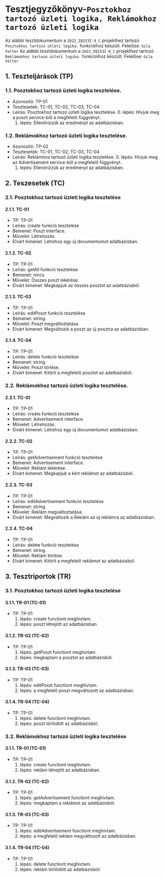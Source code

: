 # Tesztjegyzőkönyv-`Posztokhoz tartozó üzleti logika, Reklámokhoz tartozó üzleti logika`

Az alábbi tesztdokumentum a `2022_IB153I-9_C` projekthez tartozó `Posztokhoz tartozó ütleti logika.` funkcióihoz készült. Felelőse: `Gila Valter`
Az alábbi tesztdokumentum a `2022_IB153I-9_C` projekthez tartozó `Reklámokhoz tartozó üzleti logika.` funkcióihoz készült. Felelőse: `Gila Valter`

## 1. Teszteljárások (TP)

### 1.1. Posztokhoz tartozó üzleti logika tesztelése.
- Azonosító: TP-01
- Tesztesetek: TC-01, TC-02, TC-03, TC-04
- Leírás: Posztokhoz tartozó üzleti logika tesztelése.
    0. lépés: Hivjuk meg a poszt service-ből a megfelelő függvényt.
    1. lépés: Ellenőrizzük az eredményt az adatbázisban.

### 1.2. Reklámokhoz tartozó üzleti logika tesztelése.
- Azonosító: TP-02
- Tesztesetek: TC-01, TC-02, TC-03, TC-04
- Leírás: Reklámhoz tartozó üzleti logika tesztelése.
    0. lépés: Hivjuk meg az Advertisement service-ből a megfelelő függvényt.
    1. lépés: Ellenőrizzük az eredményt az adatbázisban.


## 2. Teszesetek (TC)

### 2.1. Posztokhoz tartozó üzleti logika tesztelése

#### 2.1.1. TC-01
- TP: TP-01
- Leírás: create funkció tesztelése
- Bemenet: Poszt interface.
- Művelet: Létrehozás.
- Elvárt kimenet: Létrehoz egy új documentumot adatbázisban.

#### 2.1.2. TC-02
- TP: TP-01
- Leírás: getAll funkció tesztelése
- Bemenet: nincs
- Művelet: Összes poszt lekérése.
- Elvárt kimenet: Megkapjuk az összes posztot az adatbázisból.

#### 2.1.3. TC-03
- TP: TP-01
- Leírás: editPoszt funkció tesztelése
- Bemenet: string.
- Művelet: Poszt megváltoztatása.
- Elvárt kimenet: Megváltozik a poszt az új posztra az adatbázisban.

#### 2.1.4. TC-04
- TP: TP-01
- Leírás: delete funkció tesztelése
- Bemenet: string.
- Művelet: Poszt törlése.
- Elvárt kimenet: Kitörli a megfelelő posztot az adatbázisból.

### 2.2. Reklámokhoz tartozó üzleti logika tesztelése.

#### 2.2.1. TC-01
- TP: TP-01
- Leírás: create funkció tesztelése
- Bemenet: Advertisement interface.
- Művelet: Létrehozás.
- Elvárt kimenet: Létrehoz egy új documentumot adatbázisban.

#### 2.2.2. TC-02
- TP: TP-01
- Leírás: getAdvertisement funkció tesztelése
- Bemenet: Advertisement interface.
- Művelet: Reklám lekérése.
- Elvárt kimenet: Megkapjuk a kért reklámot az adatbázisból.

#### 2.2.3. TC-03
- TP: TP-01
- Leírás: editAdvertisement funkció tesztelése
- Bemenet: string.
- Művelet: Reklám megváltoztatása.
- Elvárt kimenet: Megváltozik a Reklám az új reklámra az adatbázisban.

#### 2.2.4. TC-04
- TP: TP-01
- Leírás: delete funkció tesztelése
- Bemenet: string.
- Művelet: Reklám törlése.
- Elvárt kimenet: Kitörli a megfelelő reklámot az adatbázisból.


## 3. Tesztriportok (TR)

### 3.1. Posztokhoz tartozó üzleti logika tesztelése

#### 3.1.1. TR-01 (TC-01)
- TP: TP-01
    1. lépés: create functiont meghivtam.
    2. lépés: poszt létrejött az adatbázisban.


#### 3.1.2. TR-02 (TC-02)
- TP: TP-01
    1. lépés: getPoszt functiont meghivtam.
    2. lépés: megkaptam a posztot az adatbázisból.

#### 3.1.3. TR-03 (TC-03)
- TP: TP-01
    1. lépés: editPoszt functiont meghivtam.
    2. lépés: a megfelelő poszt megváltozott az adatbázisban.

#### 3.1.4. TR-04 (TC-04)
- TP: TP-01
    1. lépés: delete functiont meghivtam.
    2. lépés: poszt törlődött az adatbázisból.

### 3.2. Reklámokhoz tartozó üzleti logika tesztelése

#### 3.1.1. TR-01 (TC-01)
- TP: TP-01
  1. lépés: create functiont meghivtam.
  2. lépés: reklám létrejött az adatbázisban.


#### 3.1.2. TR-02 (TC-02)
- TP: TP-01
  1. lépés: getAdvertisement functiont meghivtam.
  2. lépés: megkaptam a reklámot az adatbázisból.

#### 3.1.3. TR-03 (TC-03)
- TP: TP-01
  1. lépés: editAdvertisement functiont meghivtam.
  2. lépés: a megfelelő reklám megváltozott az adatbázisban.

#### 3.1.4. TR-04 (TC-04)
- TP: TP-01
  1. lépés: delete functiont meghivtam.
  2. lépés: reklám törlődött az adatbázisból.
